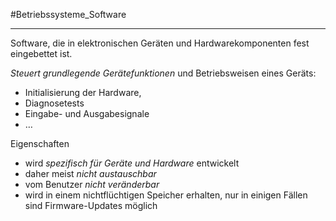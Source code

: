 #Betriebssysteme_Software 
***
Software, die in elektronischen Geräten und Hardwarekomponenten fest eingebettet ist.

*Steuert grundlegende Gerätefunktionen* und Betriebsweisen eines Geräts:
- Initialisierung der Hardware,
- Diagnosetests
- Eingabe- und Ausgabesignale
- …

Eigenschaften
- wird *spezifisch für Geräte und Hardware* entwickelt
- daher meist *nicht austauschbar*
- vom Benutzer *nicht veränderbar*
- wird in einem nichtflüchtigen Speicher erhalten, nur in einigen Fällen sind Firmware-Updates möglich